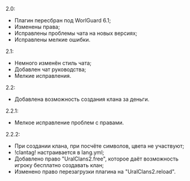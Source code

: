2.0:

 - Плагин пересбран под WorlGuard 6.1;
 - Изменены права;
 - Исправлены проблемы чата на новых версиях;
 - Исправлены мелкие ошибки.

2.1:

 - Немного изменён стиль чата;
 - Добавлен чат руководства;
 - Мелкие исправления.

2.2:

 - Добавлена возможность создания клана за деньги.

2.2.1:

 - Мелкое исправление проблем с правами.

2.2.2:
  
 - При создании клана, при посчёте символов, цвета не участвуют;
 - !clantag! настраивается в lang.yml;
 - Добавлено право "UralClans2.free", которое даёт возможность игроку бесплатно создавать клан;
 - Изменено право перезагрузки плагина на "UralClans2.reload".
